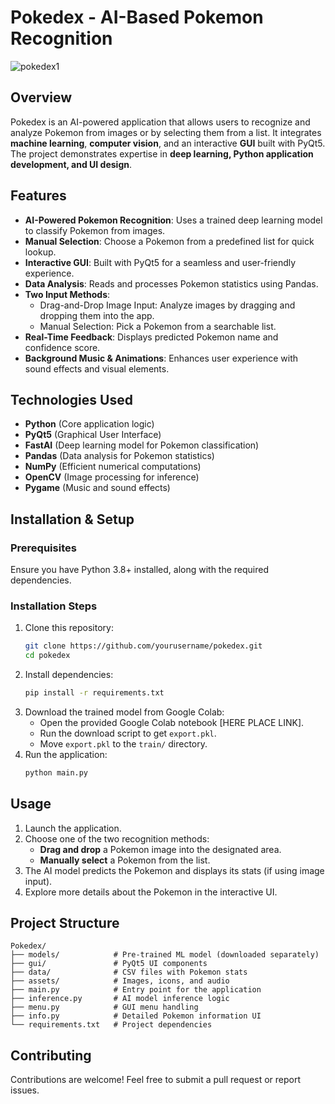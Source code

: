 # Pokedex - AI-Based Pokemon Recognition

![pokedex1](https://github.com/user-attachments/assets/abd7e583-43c4-49c5-9983-958b18090379)

## Overview

Pokedex is an AI-powered application that allows users to recognize and analyze Pokemon from images or by selecting them from a list. It integrates **machine learning**, **computer vision**, and an interactive **GUI** built with PyQt5. The project demonstrates expertise in **deep learning, Python application development, and UI design**.

## Features
- **AI-Powered Pokemon Recognition**: Uses a trained deep learning model to classify Pokemon from images.
- **Manual Selection**: Choose a Pokemon from a predefined list for quick lookup.
- **Interactive GUI**: Built with PyQt5 for a seamless and user-friendly experience.
- **Data Analysis**: Reads and processes Pokemon statistics using Pandas.
- **Two Input Methods**:
  - Drag-and-Drop Image Input: Analyze images by dragging and dropping them into the app.
  - Manual Selection: Pick a Pokemon from a searchable list.
- **Real-Time Feedback**: Displays predicted Pokemon name and confidence score.
- **Background Music & Animations**: Enhances user experience with sound effects and visual elements.

## Technologies Used
- **Python** (Core application logic)
- **PyQt5** (Graphical User Interface)
- **FastAI** (Deep learning model for Pokemon classification)
- **Pandas** (Data analysis for Pokemon statistics)
- **NumPy** (Efficient numerical computations)
- **OpenCV** (Image processing for inference)
- **Pygame** (Music and sound effects)

## Installation & Setup
### Prerequisites
Ensure you have Python 3.8+ installed, along with the required dependencies.

### Installation Steps
1. Clone this repository:
   ```sh
   git clone https://github.com/yourusername/pokedex.git
   cd pokedex
   ```
2. Install dependencies:
   ```sh
   pip install -r requirements.txt
   ```
3. Download the trained model from Google Colab:
   - Open the provided Google Colab notebook [HERE PLACE LINK].
   - Run the download script to get `export.pkl`.
   - Move `export.pkl` to the `train/` directory.
4. Run the application:
   ```sh
   python main.py
   ```

## Usage
1. Launch the application.
2. Choose one of the two recognition methods:
   - **Drag and drop** a Pokemon image into the designated area.
   - **Manually select** a Pokemon from the list.
3. The AI model predicts the Pokemon and displays its stats (if using image input).
4. Explore more details about the Pokemon in the interactive UI.

## Project Structure
```
Pokedex/
├── models/            # Pre-trained ML model (downloaded separately)
├── gui/               # PyQt5 UI components
├── data/              # CSV files with Pokemon stats
├── assets/            # Images, icons, and audio
├── main.py            # Entry point for the application
├── inference.py       # AI model inference logic
├── menu.py            # GUI menu handling
├── info.py            # Detailed Pokemon information UI
└── requirements.txt   # Project dependencies
```

## Contributing
Contributions are welcome! Feel free to submit a pull request or report issues.

